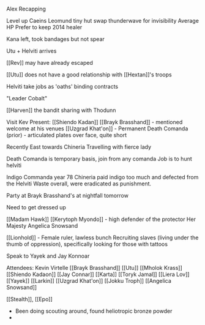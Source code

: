 
Alex Recapping

Level up Caeins
	Leomund tiny hut
	swap thunderwave for invisibility
	Average HP
	Prefer to keep 2014 healer

Kana left, took bandages but not spear

Utu + Helviti arrives

[[Rev]] may have already escaped

[[Utu]] does not have a good relationship with [[Hextan]]'s troops

Helviti take jobs as 'oaths' binding contracts

"Leader Cobalt"

[[Harven]] the bandit sharing with Thodunn


Visit Kev
Present: 
	[[Shiendo Kadan]]
	[[Brayk Brasshand]] - mentioned welcome at his venues
	[[Uzgrad Khat'on]] - Permanent Death Comanda (prior) - articulated plates over face, quite short

Recently East towards Chineria
Travelling with fierce lady

Death Comanda is temporary basis, join from any comanda
	Job is to hunt helviti

Indigo Commanda year 78 
Chineria paid indigo too much and defected from the Helviti Waste overall, were eradicated as punishment.


Party at Brayk Brasshand's at nightfall tomorrow

Need to get dressed up

[[Madam Hawk]] 
[[Kerytoph Myondo]] - high defender of the protector
Her Majesty
Angelica Snowsand

[[Lionhold]] - Female ruler, lawless bunch
Recruiting slaves (living under the thumb of oppression), specifically looking for those with tattoos

Speak to Yayek and Jay Konnoar

Attendees:
Kevin
Virtelle
[[Brayk Brasshand]]
[[Utu]]
[[Mholok Krass]]
[[Shiendo Kadaon]]
[[Jay Connar]]
[[Karta]]
[[Toryk Jamal]]
[[Liera Lov]]
[[Yayek]]
[[Larkin]]
[[Uzgrad Khat'on]]
[[Jokku Troph]]
[[Angelica Snowsand]]

[[Stealth]], [[Epo]]
- Been doing scouting around, found heliotropic bronze powder
- 








